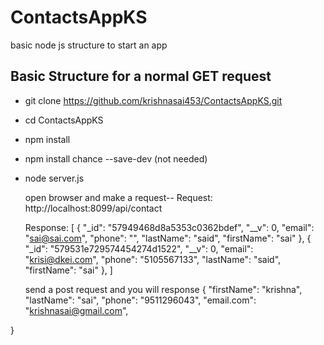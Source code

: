 # ContactsAppKS
basic node js structure to start an app 

## Basic Structure for a normal GET request


- git clone https://github.com/krishnasai453/ContactsAppKS.git
- cd ContactsAppKS
- npm install
- npm install chance --save-dev (not needed)
- node server.js


	open browser and make a request-- 
		Request:
	 	http://localhost:8099/api/contact
 	
	Response:
		[
		{
		"_id": "57949468d8a5353c0362bdef",
		"__v": 0,
		"email": "sai@sai.com",
		"phone": "",
		"lastName": "said",
		"firstName": "sai"
		},
		{
		"_id": "579531e729574454274d1522",
		"__v": 0,
		"email": "krisi@dkei.com",
		"phone": "5105567133",
		"lastName": "said",
		"firstName": "sai"
		},
		]



	send a post request and you will response {
	  "firstName": "krishna",
	  "lastName": "sai",
	  "phone": "9511296043",
	  "email.com": "krishnasai@gmail.com",
	 
}


